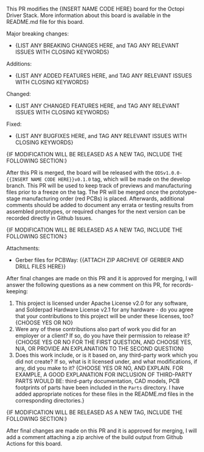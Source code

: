 This PR modifies the {INSERT NAME CODE HERE} board for the Octopi Driver Stack. More information about this board is available in the README.md file for this board.

Major breaking changes:

- {LIST ANY BREAKING CHANGES HERE, and TAG ANY RELEVANT ISSUES WITH CLOSING KEYWORDS}

Additions:

- {LIST ANY ADDED FEATURES HERE, and TAG ANY RELEVANT ISSUES WITH CLOSING KEYWORDS}

Changed:

- {LIST ANY CHANGED FEATURES HERE, and TAG ANY RELEVANT ISSUES WITH CLOSING KEYWORDS}

Fixed:

- {LIST ANY BUGFIXES HERE, and TAG ANY RELEVANT ISSUES WITH CLOSING KEYWORDS}

{IF MODIFICATION WILL BE RELEASED AS A NEW TAG, INCLUDE THE FOLLOWING SECTION:}

After this PR is merged, the board will be released with the `ODSv1.0.0-{{INSERT NAME CODE HERE}}v0.1.0` tag, which will be made on the develop branch. This PR will be used to keep track of previews and manufacturing files prior to a freeze on the tag. The PR will be merged once the prototype-stage manufacturing order (red PCBs) is placed. Afterwards, additional comments should be added to document any errata or testing results from assembled prototypes, or required changes for the next version can be recorded directly in Github Issues.

{IF MODIFICATION WILL BE RELEASED AS A NEW TAG, INCLUDE THE FOLLOWING SECTION:}

Attachments:

- Gerber files for PCBWay: {{ATTACH ZIP ARCHIVE OF GERBER AND DRILL FILES HERE}}

After final changes are made on this PR and it is approved for merging, I will answer the following questions as a new comment on this PR, for records-keeping:

1. This project is licensed under Apache License v2.0 for any software, and Solderpad Hardware License v2.1 for any hardware - do you agree that your contributions to this project will be under these licenses, too? {CHOOSE YES OR NO}
2. Were any of these contributions also part of work you did for an employer or a client? If so, do you have their permission to release it? {CHOOSE YES OR NO FOR THE FIRST QUESTION, AND CHOOSE YES, N/A, OR PROVIDE AN EXPLANATION TO THE SECOND QUESTION}
3. Does this work include, or is it based on, any third-party work which you did not create? If so, what is it licensed under, and what modifications, if any, did you make to it? {CHOOSE YES OR NO, AND EXPLAIN. FOR EXAMPLE, A GOOD EXPLANATION FOR INCLUSION OF THIRD-PARTY PARTS WOULD BE: third-party documentation, CAD models, PCB footprints of parts have been included in the `Parts` directory. I have added appropriate notices for these files in the README.md files in the corresponding directories.}

{IF MODIFICATION WILL BE RELEASED AS A NEW TAG, INCLUDE THE FOLLOWING SECTION:}

After final changes are made on this PR and it is approved for merging, I will add a comment attaching a zip archive of the build output from Github Actions for this board.
